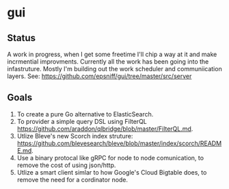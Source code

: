 # gui

## Status

A work in progress, when I get some freetime I'll chip a way at it and make incrmential improvments.  Currently all the work has been going into the infastruture.  Mostly I'm building out the work scheduler and communiication layers.  See: https://github.com/epsniff/gui/tree/master/src/server

## Goals

1. To create a pure Go alternative to ElasticSearch. 
2. To provider a simple query DSL using FilterQL https://github.com/araddon/qlbridge/blob/master/FilterQL.md.
3. Utlize Bleve's new Scorch index struture: https://github.com/blevesearch/bleve/blob/master/index/scorch/README.md.
4. Use a binary protocal like gRPC for node to node comunication, to remove the cost of using json/http.
5. Utlize a smart client simlar to how Google's Cloud Bigtable does, to remove the need for a cordinator node.
